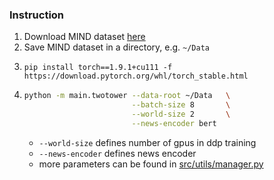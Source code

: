 ### Instruction
1. Download MIND dataset [here](https://msnews.github.io/)
2. Save MIND dataset in a directory, e.g. `~/Data`
3. ```
   pip install torch==1.9.1+cu111 -f https://download.pytorch.org/whl/torch_stable.html
   ```
5. ```bash
   python -m main.twotower --data-root ~/Data   \
                           --batch-size 8       \
                           --world-size 2       \
                           --news-encoder bert
   ```
   - `--world-size` defines number of gpus in ddp training
   - `--news-encoder` defines news encoder
   - more parameters can be found in [src/utils/manager.py](src/utils/manager.py)